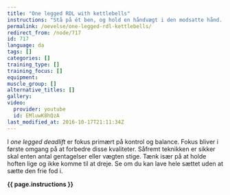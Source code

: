 ```yaml
---
title: "One legged RDL with kettlebells"
instructions: "Stå på ét ben, og hold en håndvægt i den modsatte hånd. Ret ryggen. Læn dig frem, samtidig med at du bøjer i hoften og lidt i knæet på standbenet. Det andet ben skal strækkes bagud for at stabilisere balancen. Rejs dig op igen."
permalink: /oevelse/one-legged-rdl-kettlebells/
redirect_from: /node/717
id: 717
language: da
tags: []
categories: []
training_type: [] 
training_focus: []
equipment:
muscle_group: []
alternative_titles: []
gallery:
video:
  provider: youtube
  id: EMluwK8hQzA
last_modified_at: 2016-10-17T21:11:34Z
---
```


I _one legged deadlift_ er fokus primært på kontrol og balance. Fokus bliver i første omgang på at forbedre disse kvaliteter. Såfremt teknikken er sikker skal enten antal gentagelser eller vægten stige. Tænk især på at holde hoften lige og ikke komme til at dreje. Se om du kan lave hele sættet uden at sætte den frie fod i.

**{{ page.instructions }}**
